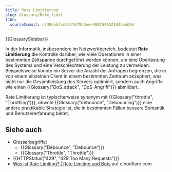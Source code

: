 ```yaml
---
title: Rate Limitierung
slug: Glossary/Rate_limit
l10n:
  sourceCommit: c749deb4ccb647d792deee4807d4852104bedd9d
---
```


{{GlossarySidebar}}

In der Informatik, insbesondere im Netzwerkbereich, bedeutet **Rate Limitierung** die Kontrolle darüber, wie viele Operationen in einer bestimmten Zeitspanne durchgeführt werden können, um eine Überlastung des Systems und eine Verschlechterung der Leistung zu vermeiden. Beispielsweise könnte ein Server die Anzahl der Anfragen begrenzen, die er von einem einzelnen Client in einem bestimmten Zeitraum akzeptiert, was nicht nur die Gesamtleistung des Servers optimiert, sondern auch Angriffe wie einen {{Glossary("DoS_attack", "DoS-Angriff")}} abmildert.

Rate Limitierung ist typischerweise synonym mit {{Glossary("throttle", "Throttling")}}, obwohl {{Glossary("debounce", "Debouncing")}} eine andere praktikable Strategie ist, die in bestimmten Fällen bessere Semantik und Benutzererfahrung bietet.

## Siehe auch

- Glossarbegriffe:
  - {{Glossary("Debounce", "Debounce")}}
  - {{Glossary("Throttle", "Throttle")}}
- {{HTTPStatus("429", "429 Too Many Requests")}}
- [Was ist Rate Limiting? | Rate Limiting und Bots](https://www.cloudflare.com/en-gb/learning/bots/what-is-rate-limiting/) auf cloudflare.com
